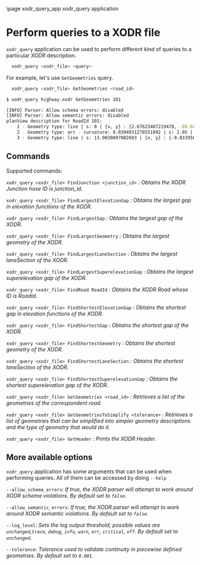 \page xodr_query_app xodr_query application

# Perform queries to a XODR file

`xodr_query` application can be used to perform different kind of queries to a particular XODR description.


```bash
  xodr_query <xodr_file> <query>
```

For example, let's use `GetGeometries` query.
```bash
  xodr_query <xodr_file> GetGeometries <road_id>
```

```bash
$ xodr_query highway.xodr GetGeometries 101

[INFO] Parser: Allow schema errors: disabled
[INFO] Parser: Allow semantic errors: disabled
planView description for RoadId 101:
	1 - Geometry type: line | s: 0 | {x, y} : {2.67623487219478, -89.6625048603155} | hdg: 2.51459637064416
	2 - Geometry type: arc - curvature: 0.0394931278551992 | s: 2.05 | {x, y} : {1.01603038272228, -88.4596464468541} | hdg: 2.51460260559547
	3 - Geometry type: line | s: 13.9030097082693 | {x, y} : {-9.8339561755489, -83.9624505062969} | hdg: 2.98271503347307

```

## Commands

Supported commands:

`xodr_query <xodr_file> FindJunction <junction_id>` : *Obtains the XODR Junction hose ID is junction_id.*

`xodr_query <xodr_file> FindLargestElevationGap` :  *Obtains the largest gap in elevation functions of the XODR.*

`xodr_query <xodr_file> FindLargestGap` : *Obtains the largest gap of the XODR.*

`xodr_query <xodr_file> FindLargestGeometry` : *Obtains the largest geometry of the XODR.*

`xodr_query <xodr_file> FindLargestLaneSection` : *Obtains the largest laneSection of the XODR.*

`xodr_query <xodr_file> FindLargestSuperelevationGap` : *Obtains the largest superelevation gap of the XODR.*

`xodr_query <xodr_file> FindRoad RoadId` : *Obtains the XODR Road whose ID is RoadId.*

`xodr_query <xodr_file> FindShortestElevationGap` : *Obtains the shortest gap in elevation functions of the XODR.*

`xodr_query <xodr_file> FindShortestGap` : *Obtains the shortest gap of the XODR.*

`xodr_query <xodr_file> FindShortestGeometry` : *Obtains the shortest geometry of the XODR.*

`xodr_query <xodr_file> FindShortestLaneSection` : *Obtains the shortest laneSection of the XODR.*

`xodr_query <xodr_file> FindShortestSuperelevationGap` : *Obtains the shortest superelevation gap of the XODR.*

`xodr_query <xodr_file> GetGeometries <road_id>` : *Retrieves a list of the geometries of the correspondent road.*

`xodr_query <xodr_file> GetGeometriesToSimplify <tolerance>` : *Retrieves a list of geometries that can be simplified into simpler geometry descriptions and the type of geometry that would do it.*

`xodr_query <xodr_file> GetHeader` : *Prints the XODR Header.*

## More available options

`xodr_query` application has some arguments that can be used when performing queries. All of them can be accessed by doing `--help`

`--allow_schema_errors`: *If true, the XODR parser will attempt to work around XODR schema violations. By default set to `false`.*

`--allow_semantic_errors`: *If true, the XODR parser will attempt to work around XODR semantic violations. By default set to `false`.*

`--log_level`: *Sets the log output threshold; possible values are `unchanged`,`trace`, `debug`, `info`, `warn`, `err`, `critical`, `off`. By default set to `unchanged`.*

`--tolerance`: *Tolerance used to validate continuity in piecewise defined geometries. By default set to `0.001`.*
